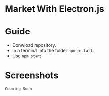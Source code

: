 # Market  With Electron.js

# Guide
- Donwload repository.
- In a terminal into the folder `npm install`.
- Use `npm start`.

# Screenshots

`Cooming Soon`
